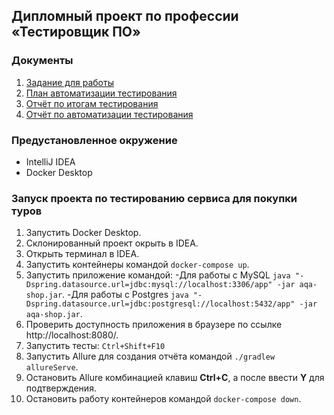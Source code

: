 ## Дипломный проект по профессии «Тестировщик ПО»
### Документы
1. [Задание для работы](https://github.com/netology-code/qa-diploma)
2. [План автоматизации тестирования](https://github.com/komaroff74/Diplom/blob/main/Plan.md)
3. [Отчёт по итогам тестирования](https://github.com/komaroff74/Diplom/blob/main/Report.md)
4. [Отчёт по автоматизации тестирования](https://github.com/komaroff74/Diplom/blob/main/Summary.md)
### Предустановленное окружение
- IntelliJ IDEA
- Docker Desktop
### Запуск проекта по тестированию сервиса для покупки туров
1. Запустить Docker Desktop.
2. Склонированный проект окрыть в IDEA.
3. Открыть терминал в IDEA.
4. Запустить контейнеры командой `docker-compose up`.
5. Запустить приложение командой: 
    -Для работы с MySQL `java "-Dspring.datasource.url=jdbc:mysql://localhost:3306/app" -jar aqa-shop.jar`.
    -Для работы с Postgres `java "-Dspring.datasource.url=jdbc:postgresql://localhost:5432/app" -jar aqa-shop.jar`.
6. Проверить доступность приложения в браузере по ссылке http://localhost:8080/.
7. Запустить тесты: `Ctrl+Shift+F10`
8. Запустить Allure для создания отчёта командой `./gradlew allureServe`.
9. Остановить Allure комбинацией клавиш **Ctrl+C**, а после ввести **Y** для подтверждения.
10. Остановить работу контейнеров командой `docker-compose down`.
